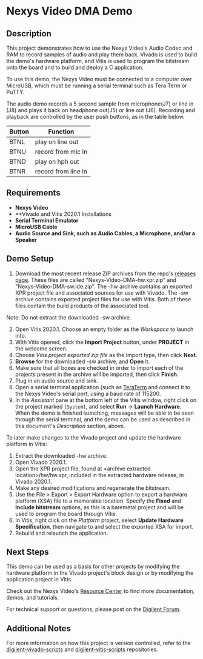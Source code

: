 Nexys Video DMA Demo
====================

Description
-----------

This project demonstrates how to use the Nexys Video's Audio Codec and RAM to record samples of audio and play them back. Vivado is used to build the demo's hardware platform, and Vitis is used to program the bitstream onto the board and to build and deploy a C application.

To use this demo, the Nexys Video must be connected to a computer over MicroUSB, which must be running a serial terminal such as Tera Term or PuTTY.

The audio demo records a 5 second sample from microphone(J7) or line in (J8) and plays it back on headphone out(J5) or line out (J6). Recording and playback are controlled by the user push buttons, as in the table below.

|  Button  | Function             |
| -------- | -------------------- |
|  BTNL    |  play on line out    |
|  BTNU    |  record from mic in  |
|  BTND    |  play on hph out     |
|  BTNR    |  record from line in |


Requirements
------------
* **Nexys Video**
* **Vivado and Vitis 2020.1 Installations
* **Serial Terminal Emulator**
* **MicroUSB Cable**
* **Audio Source and Sink, such as Audio Cables, a Microphone, and/or a Speaker**

Demo Setup
----------

1. Download the most recent release ZIP archives from the repo's [releases page](https://github.com/Digilent/Nexys-Video-DMA/releases). These files are called "Nexys-Video-DMA-hw.xpr.zip" and "Nexys-Video-DMA-sw.ide.zip". The -hw archive contains an exported XPR project file and associated sources for use with Vivado. The -sw archive contains exported project files for use with Vitis. Both of these files contain the build products of the associated tool.

  Note: Do not extract the downloaded -sw archive.
  
2. Open Vitis 2020.1. Choose an empty folder as the *Workspace* to launch into.
3. With Vitis opened, click the **Import Project** button, under **PROJECT** in the welcome screen.
4. Choose *Vitis project exported zip file* as the Import type, then click **Next**.
5. **Browse** for the downloaded -sw archive, and **Open** it.
6. Make sure that all boxes are checked in order to import each of the projects present in the archive will be imported, then click **Finish**.
7. Plug in an audio source and sink.
8. Open a serial terminal application (such as [TeraTerm](https://ttssh2.osdn.jp/index.html.en) and connect it to the Nexys Video's serial port, using a baud rate of 115200.
9. In the *Assistant* pane at the bottom left of the Vitis window, right click on the project marked `[System]`, and select **Run** -> **Launch Hardware**. When the demo is finished launching, messages will be able to be seen through the serial terminal, and the demo can be used as described in this document's *Description* section, above.

To later make changes to the Vivado project and update the hardware platform in Vitis:

1. Extract the downloaded -hw archive.
2. Open Vivado 2020.1.
3. Open the XPR project file, found at \<archive extracted location\>/hw/hw.xpr, included in the extracted hardware release, in Vivado 2020.1.
4. Make any desired modifications and regenerate the bitstream.
5. Use the File > Export > Export Hardware option to export a hardware platform (XSA) file to a memorable location. Specify the **Fixed** and **Include bitstream** options, as this is a baremetal project and will be used to program the board through Vitis.
6. In Vitis, right click on the *Platform* project, select **Update Hardware Specification**, then navigate to and select the exported XSA for import.
7. Rebuild and relaunch the application.

Next Steps
----------
This demo can be used as a basis for other projects by modifying the hardware platform in the Vivado project's block design or by modifying the application project in Vitis.

Check out the Nexys Video's [Resource Center](https://reference.digilentinc.com/reference/programmable-logic/nexys-video/start) to find more documentation, demos, and tutorials.

For technical support or questions, please post on the [Digilent Forum](forum.digilentinc.com).

Additional Notes
----------------
For more information on how this project is version controlled, refer to the [digilent-vivado-scripts](https://github.com/digilent/digilent-vivado-scripts) and [digilent-vitis-scripts](https://github.com/digilent/digilent-vitis-scripts) repositories.